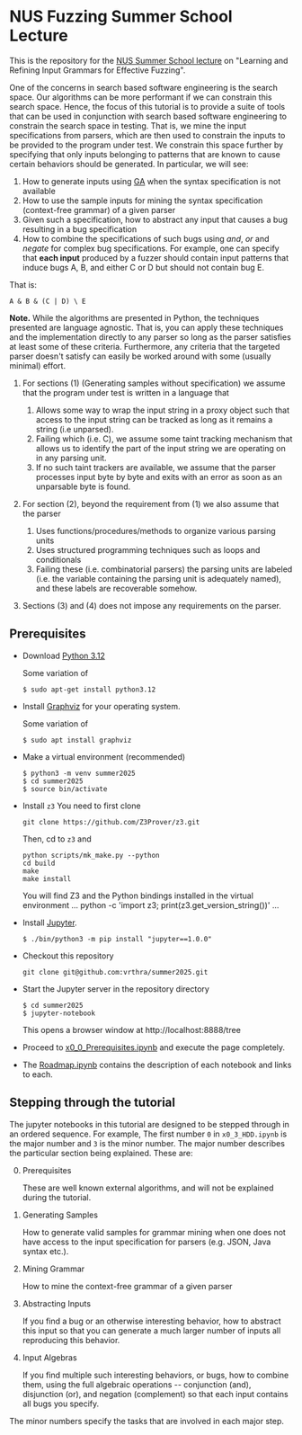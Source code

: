 # NUS Fuzzing Summer School Lecture

This is the repository for the [NUS Summer School lecture](https://fuzzing.comp.nus.edu.sg/) on "Learning and Refining Input Grammars for Effective Fuzzing".

One of the concerns in search based software engineering is the search space.
Our algorithms can be more performant if we can constrain this search space.
Hence, the focus of this tutorial is to provide a suite of tools that can be
used in conjunction with search based software engineering to constrain the
search space in testing. That is, we mine the input specifications from
parsers, which are then used to constrain the inputs to be provided to the
program under test. We constrain this space further by specifying that only
inputs belonging to patterns that are known to cause certain behaviors should
be generated.
In particular, we will see:

1. How to generate inputs using [GA](https://en.wikipedia.org/wiki/Genetic_algorithm) when the syntax specification is not available
2. How to use the sample inputs for mining the syntax specification (context-free grammar) of a given parser
3. Given such a specification, how to abstract any input that causes a bug resulting in a bug specification
4. How to combine the specifications of such bugs using *and*, *or* and *negate* for complex bug specifications. For example, one can specify that **each input** produced by a fuzzer should contain input patterns that induce bugs A, B, and either C or D but should not contain bug E.

  That is:
    
    A & B & (C | D) \ E

**Note.** While the algorithms are presented in Python, the techniques presented are language agnostic. That is, you can apply these techniques and the implementation directly to any parser so long as the parser satisfies at least some of these criteria. Furthermore, any criteria that the targeted parser doesn't satisfy can easily be worked around with some (usually minimal) effort.

1. For sections (1) (Generating samples without specification) we assume that the program under test is written in a language that
   1. Allows some way to wrap the input string in a proxy object such that access to the input string can be tracked as long as it remains a string (i.e unparsed).
   2. Failing which (i.e. C), we assume some taint tracking mechanism that allows us to identify the part of the input string we are operating on in any parsing unit.
   3. If no such taint trackers are available, we assume that the parser processes input byte by byte and exits with an error as soon as an unparsable byte is found.

2. For section (2), beyond the requirement from (1) we also assume that the parser
   1. Uses functions/procedures/methods to organize various parsing units
   2. Uses structured programming techniques such as loops and conditionals
   3. Failing these (i.e. combinatorial parsers) the parsing units are labeled (i.e. the variable containing the parsing unit is adequately named), and these labels are recoverable somehow.

3. Sections (3) and (4) does not impose any requirements on the parser.

## Prerequisites

- Download [Python 3.12](https://www.python.org/downloads/)
   
  Some variation of
  ```
  $ sudo apt-get install python3.12
  ```
- Install [Graphviz](https://graphviz.org/download/) for your operating system.
  
  Some variation of
  ```
  $ sudo apt install graphviz
  ```
- Make a virtual environment (recommended)
  ```
  $ python3 -m venv summer2025
  $ cd summer2025
  $ source bin/activate
  ```
- Install `z3` You need to first clone
  ```
  git clone https://github.com/Z3Prover/z3.git
  ```
  Then, cd to `z3` and
  ```
  python scripts/mk_make.py --python
  cd build
  make
  make install
  ```
  You will find Z3 and the Python bindings installed in the virtual environment
  ...
  python -c 'import z3; print(z3.get_version_string())'
  ...
- Install [Jupyter](https://jupyter.org/).
  ```
  $ ./bin/python3 -m pip install "jupyter==1.0.0"
  ```
- Checkout this repository
  ```
  git clone git@github.com:vrthra/summer2025.git
  ```
- Start the Jupyter server in the repository directory
  ```
  $ cd summer2025
  $ jupyter-notebook
  ```
  This opens a browser window at http://localhost:8888/tree
- Proceed to [x0_0_Prerequisites.ipynb](http://localhost:8888/notebooks/x0_0_Prerequisites.ipynb) and execute the page completely.

- The [Roadmap.ipynb](http://localhost:8888/notebooks/Roadmap.ipynb) contains
  the description of each notebook and links to each.

## Stepping through the tutorial

The jupyter notebooks in this tutorial are designed to be stepped through in an ordered sequence.
For example, The first number `0` in `x0_3_HDD.ipynb` is the major number and `3` is the minor number.
The major number describes the particular section being explained. These are:

0. Prerequisites

   These are well known external algorithms, and will not be explained during the tutorial.
1. Generating Samples

   How to generate valid samples for grammar mining when one does not have access to the input specification for parsers (e.g. JSON, Java syntax etc.).
   
2. Mining Grammar

   How to mine the context-free grammar of a given parser
   
3. Abstracting Inputs

   If you find a bug or an otherwise interesting behavior, how to abstract this input so that you can generate a much larger number of inputs all reproducing this behavior.
   
4. Input Algebras

   If you find multiple such interesting behaviors, or bugs, how to combine them, using the full algebraic operations -- conjunction (and), disjunction (or), and negation (complement) so that each input contains all bugs you specify.

The minor numbers specify the tasks that are involved in each major step.

